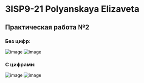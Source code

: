 # 3ISP9-21 Polyanskaya Elizaveta
## Практическая работа №2
### Без цифр:
![image](https://github.com/Polyanskayarrrr/wardrobe/assets/145163194/68608882-8bdc-4c83-b9d9-4ea42b938ed7)
![image](https://github.com/Polyanskayarrrr/wardrobe/assets/145163194/b77894ef-e132-456e-96b0-1674f30847d3)
### С цифрами:
![image](https://github.com/Polyanskayarrrr/wardrobe/assets/145163194/7dc185b6-e305-4b24-b99d-1e3052a38361)
![image](https://github.com/Polyanskayarrrr/wardrobe/assets/145163194/cbbfd6b4-3f0e-43ed-94a4-dbf56b514de3)
